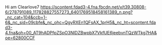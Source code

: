  Hi am Clearlove7
https://scontent.fdad3-4.fna.fbcdn.net/v/t39.30808-6/278791089_117828827557273_6401769518458161389_n.png?_nc_cat=104&ccb=1-6&_nc_sid=09cbfe&_nc_ohc=QgyRXEn1QFsAX_1prH5&_nc_ht=scontent.fdad3-4.fna&oh=00_AT9hADPfpZSpO3NlDZBwpbX7VkfUE6jeebvnTQzWTkg7HA&oe=62800CCF
